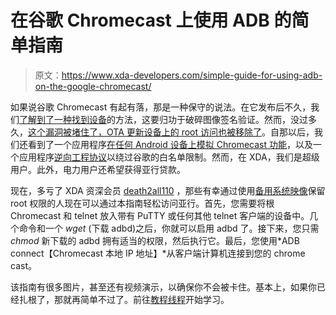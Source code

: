 # 在谷歌 Chromecast 上使用 ADB 的简单指南

> 原文：<https://www.xda-developers.com/simple-guide-for-using-adb-on-the-google-chromecast/>

如果说谷歌 Chromecast 有起有落，那是一种保守的说法。在它发布后不久，我们[了解到了一种找到设备](http://www.xda-developers.com/android/chromecast-secure-boot-exploit-and-root/ "Chromecast Secure Boot Exploit and Root")的方法，这要归功于破碎图像签名验证。然而，没过多久，[这个漏洞被堵住了，OTA 更新设备上的 root 访问也被移除了](http://www.xda-developers.com/android/latest-google-chromecast-ota-blocks-root-method/ "Latest Google Chromecast OTA Blocks Root Method")。自那以后，我们还看到了一个应用程序[在任何 Android 设备上模拟 Chromecast 功能](http://www.xda-developers.com/android/turn-your-extra-android-device-into-a-chromecast-receiver-with-cheapcast/ "Turn Your Extra Android Device into a Chromecast Receiver with CheapCast")，以及一个应用程序[逆向工程协议](http://www.xda-developers.com/android/play-almost-any-video-on-your-chromecast-with-aircast/ "Play Almost Any Video on Your Chromecast with AirCast")以绕过谷歌的白名单限制。然而，在 XDA，我们是超级用户。此外，电力用户还希望获得亚行贷款。

现在，多亏了 XDA 资深会员 [death2all110](http://forum.xda-developers.com/member.php?u=2975319) ，那些有幸通过使用[备用系统映像](http://forum.xda-developers.com/showthread.php?p=44194208#post44194208)保留 root 权限的人现在可以通过本指南轻松访问亚行。首先，您需要将根 Chromecast 和 telnet 放入带有 PuTTY 或任何其他 telnet 客户端的设备中。几个命令和一个 *wget* (下载 adbd)之后，你就可以启用 adbd 了。接下来，您只需 *chmod* 新下载的 adbd 拥有适当的权限，然后执行它。最后，您使用*ADB connect【Chromecast 本地 IP 地址】*从客户端计算机连接到您的 chrome cast。

该指南有很多图片，甚至还有视频演示，以确保你不会被卡住。基本上，如果你已经扎根了，那就再简单不过了。前往[教程线程](http://forum.xda-developers.com/showthread.php?t=2407250)开始学习。